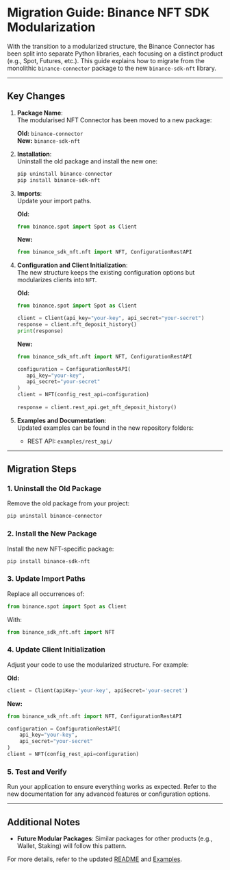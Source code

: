 # Migration Guide: Binance NFT SDK Modularization

With the transition to a modularized structure, the Binance Connector has been split into separate Python libraries, each focusing on a distinct product (e.g., Spot, Futures, etc.). This guide explains how to migrate from the monolithic `binance-connector` package to the new `binance-sdk-nft` library.

---

## Key Changes

1. **Package Name**:  
   The modularised NFT Connector has been moved to a new package:

   **Old:** `binance-connector`  
   **New:** `binance-sdk-nft`

2. **Installation**:  
   Uninstall the old package and install the new one:

   ```bash
   pip uninstall binance-connector
   pip install binance-sdk-nft
   ```

3. **Imports**:  
   Update your import paths.  

   **Old:**

   ```python
   from binance.spot import Spot as Client
   ```

   **New:**

   ```python
   from binance_sdk_nft.nft import NFT, ConfigurationRestAPI
   ```

4. **Configuration and Client Initialization**:  
   The new structure keeps the existing configuration options but modularizes clients into `NFT`.

   **Old:**

   ```python
   from binance.spot import Spot as Client

   client = Client(api_key="your-key", api_secret="your-secret")
   response = client.nft_deposit_history()
   print(response)
   ```

   **New:**

   ```python
   from binance_sdk_nft.nft import NFT, ConfigurationRestAPI

   configuration = ConfigurationRestAPI(
      api_key="your-key",
      api_secret="your-secret"
   )
   client = NFT(config_rest_api=configuration)
      
   response = client.rest_api.get_nft_deposit_history()
   ```

5. **Examples and Documentation**:  
   Updated examples can be found in the new repository folders:
   - REST API: `examples/rest_api/`

---

## Migration Steps

### 1. Uninstall the Old Package

Remove the old package from your project:

```bash
pip uninstall binance-connector
```

### 2. Install the New Package

Install the new NFT-specific package:

```bash
pip install binance-sdk-nft
```

### 3. Update Import Paths

Replace all occurrences of:

```python
from binance.spot import Spot as Client
```

With:

```python
from binance_sdk_nft.nft import NFT
```

### 4. Update Client Initialization

Adjust your code to use the modularized structure. For example:

**Old:**

```python
client = Client(apiKey='your-key', apiSecret='your-secret')
```

**New:**

```python
from binance_sdk_nft.nft import NFT, ConfigurationRestAPI

configuration = ConfigurationRestAPI(
    api_key="your-key",
    api_secret="your-secret"
)
client = NFT(config_rest_api=configuration)
```

### 5. Test and Verify

Run your application to ensure everything works as expected. Refer to the new documentation for any advanced features or configuration options.

---

## Additional Notes

- **Future Modular Packages**: Similar packages for other products (e.g., Wallet, Staking) will follow this pattern.

For more details, refer to the updated [README](../README.md) and [Examples](../examples/).
